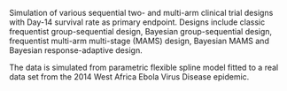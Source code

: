 Simulation of various sequential two- and multi-arm clinical trial designs with Day-14 survival rate as primary endpoint. Designs include classic frequentist group-sequential design, Bayesian group-sequential design, frequentist multi-arm multi-stage (MAMS) design, Bayesian MAMS and Bayesian response-adaptive design.

The data is simulated from parametric flexible spline model fitted to a real data set from the 2014 West Africa Ebola Virus Disease epidemic.
